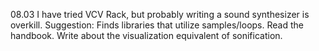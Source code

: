 08.03 I have tried VCV Rack, but probably writing a sound synthesizer is overkill.
      Suggestion: Finds libraries that utilize samples/loops. Read the handbook.
                  Write about the visualization equivalent of sonification.